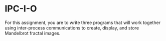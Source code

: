 # IPC-I-O
For this assignment, you are to write three programs that will work together using inter-process communications to create, display, and store Mandelbrot fractal images. 

